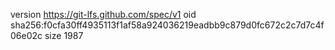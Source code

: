 version https://git-lfs.github.com/spec/v1
oid sha256:f0cfa30ff4935113f1af58a924036219eadbb9c879d0fc672c2c7d7c4f06e02c
size 1987
